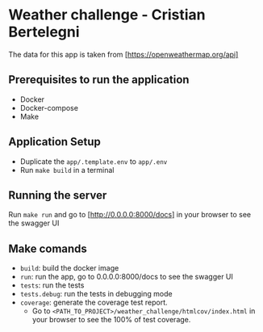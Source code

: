 # Weather challenge - Cristian Bertelegni

The data for this app is taken from [https://openweathermap.org/api]

## Prerequisites to run the application

- Docker
- Docker-compose
- Make

## Application Setup 

- Duplicate the `app/.template.env` to `app/.env`
- Run `make build` in a terminal

## Running the server

Run `make run` and go to [http://0.0.0.0:8000/docs] in your browser to see the swagger UI


## Make comands

- `build`: build the docker image
- `run`: run the app, go to 0.0.0.0:8000/docs to see the swagger UI
- `tests`: run the tests
- `tests.debug`: run the tests in debugging mode
- `coverage`: generate the coverage test report. 
    - Go to `<PATH_TO_PROJECT>/weather_challenge/htmlcov/index.html` in your browser to see the 100% of test coverage.


